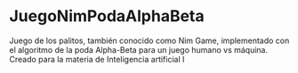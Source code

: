 # JuegoNimPodaAlphaBeta
Juego de los palitos, también conocido como Nim Game, implementado con el algoritmo de la poda Alpha-Beta para un juego humano vs máquina. Creado para la materia de Inteligencia artificial I
